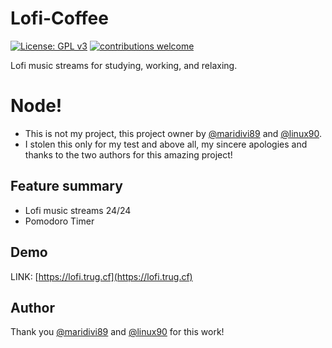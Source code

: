 # Lofi-Coffee

[![License: GPL v3](https://img.shields.io/badge/License-GPL%20v3-blue.svg)](https://opensource.org/licenses/GPL-3.0)
[![contributions welcome](https://img.shields.io/badge/contributions-welcome-brightgreen.svg?style=flat)](https://github.com/vietrux/Point-System-Ver-1.4 )

Lofi music streams for studying, working, and relaxing.

# Node!
- This is not my project, this project owner by [@maridivi89](https://twitter.com/maridivi89) and [@linux90](https://twitter.com/linuz90).
- I stolen this only for my test and above all, my sincere apologies and thanks to the two authors for this amazing project!

## Feature summary
- Lofi music streams 24/24
- Pomodoro Timer

## Demo
LINK: [https://lofi.trug.cf](https://lofi.trug.cf)

## Author 
Thank you [@maridivi89](https://twitter.com/maridivi89) and [@linux90](https://twitter.com/linuz90) for this work!

